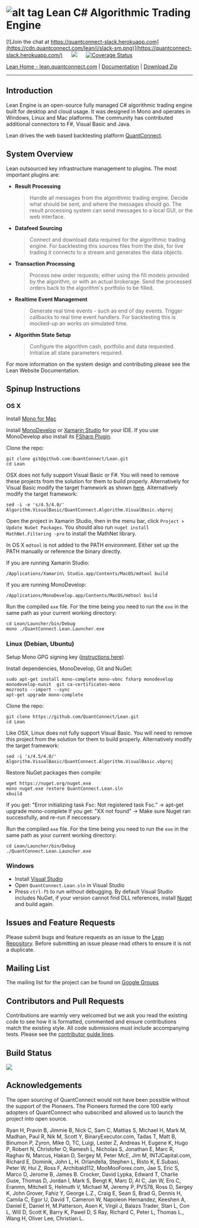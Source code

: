 ![alt tag](Documentation/logo.white.small.png)
Lean C# Algorithmic Trading Engine
=========

[![Join the chat at https://quantconnect-slack.herokuapp.com](https://cdn.quantconnect.com/lean/i/slack-sm.png)](https://quantconnect-slack.herokuapp.com/) &nbsp;&nbsp;&nbsp;&nbsp; <img src="https://travis-ci.org/QuantConnect/Lean.svg?branch=master">  &nbsp;&nbsp;&nbsp;&nbsp;  [![Coverage Status](https://coveralls.io/repos/QuantConnect/Lean/badge.svg?branch=master&service=github)](https://coveralls.io/github/QuantConnect/Lean?branch=master)

[Lean Home - lean.quantconnect.com][1] | [Documentation][2] | [Download Zip][3]

----------

## Introduction ##

Lean Engine is an open-source fully managed C# algorithmic trading engine built for desktop and cloud usage. It was designed in Mono and operates in Windows, Linux and Mac platforms. The community has contributed additional connectors to F#, Visual Basic and Java.

Lean drives the web based backtesting platform [QuantConnect][4].

## System Overview ##

Lean outsourced key infrastructure management to plugins. The most important plugins are:

 - **Result Processing**
   > Handle all messages from the algorithmic trading engine. Decide what should be sent, and where the messages should go. The result processing system can send messages to a local GUI, or the web interface.

 - **Datafeed Sourcing**
   > Connect and download data required for the algorithmic trading engine. For backtesting this sources files from the disk, for live trading it connects to a stream and generates the data objects.

 - **Transaction Processing**
   > Process new order requests; either using the fill models provided by the algorithm, or with an actual brokerage. Send the processed orders back to the algorithm's portfolio to be filled.

 - **Realtime Event Management**
   > Generate real time events - such as end of day events. Trigger callbacks to real time event handlers. For backtesting this is mocked-up an works on simulated time. 
 
 - **Algorithm State Setup**
   > Configure the algorithm cash, portfolio and data requested. Initialize all state parameters required.

For more information on the system design and contributing please see the Lean Website Documentation.

## Spinup Instructions ##

### OS X

Install [Mono for Mac](http://www.mono-project.com/docs/getting-started/install/mac/)

Install [MonoDevelop](http://www.monodevelop.com/download/) or [Xamarin Studio](http://xamarin.com/studio) for your IDE. If you use MonoDevelop also install its [FSharp Plugin](http://addins.monodevelop.com/Project/Index/48).

Clone the repo:
```
git clone git@github.com:QuantConnect/Lean.git
cd Lean
```

OSX does not fully support Visual Basic or F#. You will need to remove these projects from the solution for them to build properly. Alternatively for Visual Basic modify the target framework as shown [here](https://groups.google.com/forum/#!topic/lean-engine/uR94evlM01g). Alternatively modify the target framework:
```
sed -i -e 's/4.5/4.0/' Algorithm.VisualBasic/QuantConnect.Algorithm.VisualBasic.vbproj
```

Open the project in Xamarin Studio, then in the menu bar, click `Project > Update NuGet Packages`. You should also run `nuget install MathNet.Filtering -pre` to install the MathNet library. 

In OS X `mdtool` is not added to the PATH environment. Either set up the PATH manually or reference the binary directly.

If you are running Xamarin Studio:
```
/Applications/Xamarin\ Studio.app/Contents/MacOS/mdtool build
```

If you are running MonoDevelop:
```
/Applications/MonoDevelop.app/Contents/MacOS/mdtool build
```

Run the compiled `exe` file. For the time being you need to run the `exe` in the same path as your current working directory:
```
cd Lean/Launcher/bin/Debug
mono ./QuantConnect.Lean.Launcher.exe
```
### Linux (Debian, Ubuntu)

Setup Mono GPG signing key ([instructions here](http://www.mono-project.com/docs/getting-started/install/linux/)).

Install dependencies, MonoDevelop, Git and NuGet:
```
sudo apt-get install mono-complete mono-vbnc fsharp monodevelop monodevelop-nunit  git ca-certificates-mono
mozroots --import --sync
apt-get upgrade mono-complete
```
Clone the repo:
```
git clone https://github.com/QuantConnect/Lean.git
cd Lean
```
Like OSX, Linux does not fully support Visual Basic. You will need to remove this project from the solution for them to build properly. Alternatively modify the target framework:
```
sed -i 's/4.5/4.0/' Algorithm.VisualBasic/QuantConnect.Algorithm.VisualBasic.vbproj
```
Restore NuGet packages then compile:
```
wget https://nuget.org/nuget.exe
mono nuget.exe restore QuantConnect.Lean.sln
xbuild
```
If you get: "Error initializing task Fsc: Not registered task Fsc." -> apt-get upgrade mono-complete
If you get: "XX not found" -> Make sure Nuget ran successfully, and re-run if neccessary.

Run the compiled `exe` file. For the time being you need to run the `exe` in the same path as your current working directory:
```
cd Lean/Launcher/bin/Debug
./QuantConnect.Lean.Launcher.exe
```
### Windows

- Install [Visual Studio](https://www.visualstudio.com/en-us/downloads/download-visual-studio-vs.aspx)
- Open `QuantConnect.Lean.sln` in Visual Studio
- Press `ctrl-f5` to run without debugging.
By default Visual Studio includes NuGet, if your version cannot find DLL references, install [Nuget](https://www.nuget.org/) and build again. 


## Issues and Feature Requests ##

Please submit bugs and feature requests as an issue to the [Lean Repository][5]. Before submitting an issue please read others to ensure it is not a duplicate.

## Mailing List ##

The mailing list for the project can be found on [Google Groups][6]

## Contributors and Pull Requests ##

Contributions are warmly very welcomed but we ask you read the existing code to see how it is formatted, commented and ensure contributions match the existing style. All code submissions must include accompanying tests. Please see the [contributor guide lines][7].

## Build Status ##
<img src="https://travis-ci.org/QuantConnect/Lean.svg?branch=master">

## Acknowledgements ##

The open sourcing of QuantConnect would not have been possible without the support of the Pioneers. The Pioneers formed the core 100 early adopters of QuantConnect who subscribed and allowed us to launch the project into open source.

Ryan H, Pravin B, Jimmie B, Nick C, Sam C, Mattias S, Michael H, Mark M, Madhan, Paul R, Nik M, Scott Y, BinaryExecutor.com, Tadas T, Matt B, Binumon P, Zyron, Mike O, TC, Luigi, Lester Z, Andreas H, Eugene K, Hugo P, Robert N, Christofer O, Ramesh L, Nicholas S, Jonathan E, Marc R, Raghav N, Marcus, Hakan D, Sergey M, Peter McE, Jim M, INTJCapital.com, Richard E, Dominik, John L, H. Orlandella, Stephen L, Risto K, E.Subasi, Peter W, Hui Z, Ross F, Archibald112, MooMooForex.com, Jae S, Eric S, Marco D, Jerome B, James B. Crocker, David Lypka, Edward T, Charlie Guse, Thomas D, Jordan I, Mark S, Bengt K, Marc D, Al C, Jan W, Ero C, Eranmn, Mitchell S, Helmuth V, Michael M, Jeremy P, PVS78, Ross D, Sergey K, John Grover, Fahiz Y, George L.Z., Craig E, Sean S, Brad G, Dennis H, Camila C, Egor U, David T, Cameron W, Napoleon Hernandez, Keeshen A, Daniel E, Daniel H, M.Patterson, Asen K, Virgil J, Balazs Trader, Stan L, Con L, Will D, Scott K, Barry K, Pawel D, S Ray, Richard C, Peter L, Thomas L., Wang H, Oliver Lee, Christian L.


  [1]: https://lean.quantconnect.com "Lean Open Source Home Page"
  [2]: https://lean.quantconnect.com/docs "Lean Documentation"
  [3]: https://github.com/QuantConnect/Lean/archive/master.zip
  [4]: https://www.quantconnect.com "QuantConnect"
  [5]: https://github.com/QuantConnect/Lean/issues
  [6]: https://groups.google.com/forum/#!forum/lean-engine
  [7]: https://github.com/QuantConnect/Lean/blob/master/CONTRIBUTING.md
